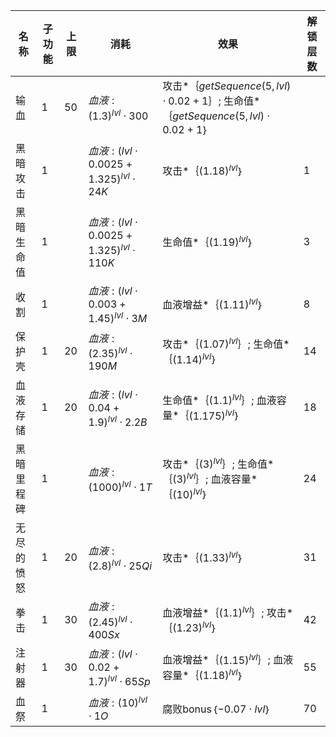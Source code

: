 | 名称  | 子功能 | 上限  | 消耗  | 效果  | 解锁层数 |
| --- | --- | --- | --- | --- | ---- |
| 输血 | 1 | 50 | ${ 血液: {(1.3)}^{lvl}  \cdot  300 }$ | 攻击*｛$getSequence(5, lvl)  \cdot  0.02 + 1$｝; 生命值*｛$getSequence(5, lvl)  \cdot  0.02 + 1$｝ |  |
| 黑暗攻击 | 1 |  | ${ 血液: {(lvl  \cdot  0.0025 + 1.325)}^{lvl}  \cdot  24K }$ | 攻击*｛${(1.18)}^{lvl}$｝ | 1 |
| 黑暗生命值 | 1 |  | ${ 血液: {(lvl  \cdot  0.0025 + 1.325)}^{lvl}  \cdot  110K }$ | 生命值*｛${(1.19)}^{lvl}$｝ | 3 |
| 收割 | 1 |  | ${ 血液: {(lvl  \cdot  0.003 + 1.45)}^{lvl}  \cdot  3M }$ | 血液增益*｛${(1.11)}^{lvl}$｝ | 8 |
| 保护壳 | 1 | 20 | ${ 血液: {(2.35)}^{lvl}  \cdot  190M }$ | 攻击*｛${(1.07)}^{lvl}$｝; 生命值*｛${(1.14)}^{lvl}$｝ | 14 |
| 血液存储 | 1 | 20 | ${ 血液: {(lvl  \cdot  0.04 + 1.9)}^{lvl}  \cdot  2.2B }$ | 生命值*｛${(1.1)}^{lvl}$｝; 血液容量*｛${(1.175)}^{lvl}$｝ | 18 |
| 黑暗里程碑 | 1 |  | ${ 血液: {(1000)}^{lvl}  \cdot  1T }$ | 攻击*｛${(3)}^{lvl}$｝; 生命值*｛${(3)}^{lvl}$｝; 血液容量*｛${(10)}^{lvl}$｝ | 24 |
| 无尽的愤怒 | 1 | 20 | ${ 血液: {(2.8)}^{lvl}  \cdot  25Qi }$ | 攻击*｛${(1.33)}^{lvl}$｝ | 31 |
| 拳击 | 1 | 30 | ${ 血液: {(2.45)}^{lvl}  \cdot  400Sx }$ | 血液增益*｛${(1.1)}^{lvl}$｝; 攻击*｛${(1.23)}^{lvl}$｝ | 42 |
| 注射器 | 1 | 30 | ${ 血液: {(lvl  \cdot  0.02 + 1.7)}^{lvl}  \cdot  65Sp }$ | 血液增益*｛${(1.15)}^{lvl}$｝; 血液容量*｛${(1.18)}^{lvl}$｝ | 55 |
| 血祭 | 1 |  | ${ 血液: {(10)}^{lvl}  \cdot  1O }$ | 腐败bonus｛$-0.07  \cdot  lvl$｝ | 70 |
